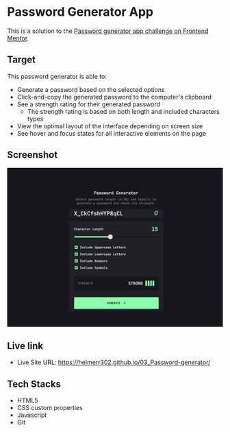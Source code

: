 # Password Generator App

This is a solution to the [Password generator app challenge on Frontend Mentor](https://www.frontendmentor.io/challenges/password-generator-app-Mr8CLycqjh).

## Target

This password generator is able to:

- Generate a password based on the selected options
- Click-and-copy the generated password to the computer's clipboard
- See a strength rating for their generated password
  - The strength rating is based on both length and included characters types
- View the optimal layout of the interface depending on screen size
- See hover and focus states for all interactive elements on the page

## Screenshot

![Preview](https://github.com/HelmerR302/03_Password-generator/blob/main/Final_preview.png?raw=true)

## Live link

- Live Site URL: https://helmerr302.github.io/03_Password-generator/

## Tech Stacks

- HTML5
- CSS custom properties
- Javascript
- Git
